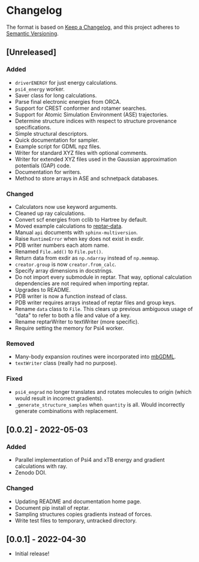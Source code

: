# Changelog

The format is based on [Keep a Changelog](https://keepachangelog.com/en/1.0.0/), and this project adheres to [Semantic Versioning](https://semver.org/spec/v2.0.0.html).

## [Unreleased]

### Added

- ``driverENERGY`` for just energy calculations.
- ``psi4_energy`` worker.
- Saver class for long calculations.
- Parse final electronic energies from ORCA.
- Support for CREST conformer and rotamer searches.
- Support for Atomic Simulation Environment (ASE) trajectories.
- Determine structure indices with respect to structure provenance specifications.
- Simple structural descriptors.
- Quick documentation for sampler.
- Example script for GDML npz files.
- Writer for standard XYZ files with optional comments.
- Writer for extended XYZ files used in the Gaussian approximation potentials (GAP) code.
- Documentation for writers.
- Method to store arrays in ASE and schnetpack databases.

### Changed

- Calculators now use keyword arguments.
- Cleaned up ray calculations.
- Convert scf energies from cclib to Hartree by default.
- Moved example calculations to [reptar-data](https://github.com/aalexmmaldonado/reptar-data).
- Manual ``api`` documents with ``sphinx-multiversion``.
- Raise ``RuntimeError`` when key does not exist in exdir.
- PDB writer numbers each atom name.
- Renamed ``File.add()`` to ``File.put()``.
- Return data from exdir as ``np.ndarray`` instead of ``np.memmap``.
- `creator.group` is now `creator.from_calc`.
- Specify array dimensions in docstrings.
- Do not import every submodule in reptar.
That way, optional calculation dependencies are not required when importing reptar.
- Upgrades to README.
- PDB writer is now a function instead of class.
- PDB writer requires arrays instead of reptar files and group keys.
- Rename `data` class to `File`.
This clears up previous ambiguous usage of "data" to refer to both a file and value of a key.
- Rename reptarWriter to textWriter (more specific).
- Require setting the memory for Psi4 worker.

### Removed

- Many-body expansion routines were incorporated into [mbGDML](https://keithgroup.github.io/mbGDML/index.html).
- ``textWriter`` class (really had no purpose).

### Fixed

- ``psi4_engrad`` no longer translates and rotates molecules to origin (which would result in incorrect gradients).
- ``_generate_structure_samples`` when ``quantity`` is all.
Would incorrectly generate combinations with replacement.

## [0.0.2] - 2022-05-03

### Added

- Parallel implementation of Psi4 and xTB energy and gradient calculations with ray.
- Zenodo DOI.

### Changed

- Updating README and documentation home page.
- Document pip install of reptar.
- Sampling structures copies gradients instead of forces.
- Write test files to temporary, untracked directory.

## [0.0.1] - 2022-04-30

- Initial release!
